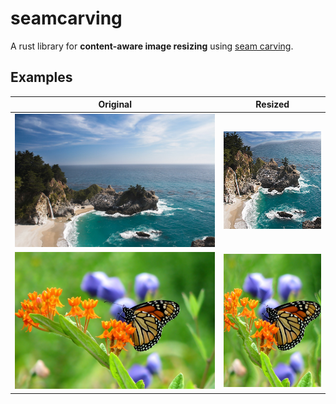 # seamcarving

A rust library for
**content-aware image resizing** using [seam carving](https://en.wikipedia.org/wiki/Seam_carving).

## Examples

Original | Resized
--- | ---
![waterfall original](./examples/waterfall.png) | ![waterfall resized with liquid rescaling](./examples/waterfall_resized.png) 
![butterfly original](./examples/butterfly.png) | ![butterfly resized with liquid rescaling](./examples/butterfly_resized.png) 